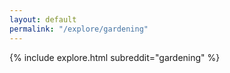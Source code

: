 ```yaml
---
layout: default
permalink: "/explore/gardening"
---
```


{% include explore.html subreddit="gardening" %}
